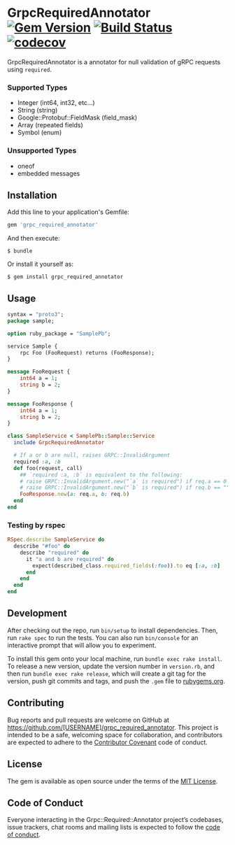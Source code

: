# GrpcRequiredAnnotator [![Gem Version](https://badge.fury.io/rb/grpc_required_annotator.svg)](https://badge.fury.io/rb/grpc_required_annotator) [![Build Status](https://travis-ci.com/euglena1215/grpc_required_annotator.svg?branch=master)](https://travis-ci.com/euglena1215/grpc_required_annotator) [![codecov](https://codecov.io/gh/euglena1215/grpc_required_annotator/branch/master/graph/badge.svg)](https://codecov.io/gh/euglena1215/grpc_required_annotator)

GrpcRequiredAnnotator is a annotator for null validation of gRPC requests using `required`.

### Supported Types

- Integer (int64, int32, etc...)
- String (string)
- Google::Protobuf::FieldMask (field_mask)
- Array (repeated fields)
- Symbol (enum)

### Unsupported Types

- oneof
- embedded messages

## Installation

Add this line to your application's Gemfile:

```ruby
gem 'grpc_required_annotator'
```

And then execute:

    $ bundle

Or install it yourself as:

    $ gem install grpc_required_annotator

## Usage

```proto
syntax = "proto3";
package sample;

option ruby_package = "SamplePb";

service Sample {
    rpc Foo (FooRequest) returns (FooResponse);
}

message FooRequest {
    int64 a = 1;
    string b = 2;
}

message FooResponse {
    int64 a = 1;
    string b = 2;
}
```

```rb
class SampleService < SamplePb::Sample::Service
  include GrpcRequiredAnnotator

  # If a or b are null, raises GRPC::InvalidArgument
  required :a, :b
  def foo(request, call)
    ## `required :a, :b` is equivalent to the following:
    # raise GRPC::InvalidArgument.new("`a` is required") if req.a == 0
    # raise GRPC::InvalidArgument.new("`b` is required") if req.b == ""
    FooResponse.new(a: req.a, b: req.b)
  end
end
```

### Testing by rspec

```rb
RSpec.describe SampleService do
  describe "#foo" do
    describe "required" do
      it "a and b are required" do
        expect(described_class.required_fields(:foo)).to eq [:a, :b]
      end
    end
  end
end

```

## Development

After checking out the repo, run `bin/setup` to install dependencies. Then, run `rake spec` to run the tests. You can also run `bin/console` for an interactive prompt that will allow you to experiment.

To install this gem onto your local machine, run `bundle exec rake install`. To release a new version, update the version number in `version.rb`, and then run `bundle exec rake release`, which will create a git tag for the version, push git commits and tags, and push the `.gem` file to [rubygems.org](https://rubygems.org).

## Contributing

Bug reports and pull requests are welcome on GitHub at https://github.com/[USERNAME]/grpc_required_annotator. This project is intended to be a safe, welcoming space for collaboration, and contributors are expected to adhere to the [Contributor Covenant](http://contributor-covenant.org) code of conduct.

## License

The gem is available as open source under the terms of the [MIT License](https://opensource.org/licenses/MIT).

## Code of Conduct

Everyone interacting in the Grpc::Required::Annotator project’s codebases, issue trackers, chat rooms and mailing lists is expected to follow the [code of conduct](https://github.com/[USERNAME]/grpc_required_annotator/blob/master/CODE_OF_CONDUCT.md).
